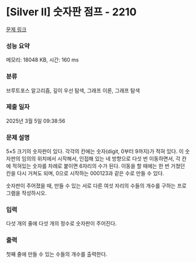 # [Silver II] 숫자판 점프 - 2210 

[문제 링크](https://www.acmicpc.net/problem/2210) 

### 성능 요약

메모리: 18048 KB, 시간: 160 ms

### 분류

브루트포스 알고리즘, 깊이 우선 탐색, 그래프 이론, 그래프 탐색

### 제출 일자

2025년 3월 5일 09:38:56

### 문제 설명

<p>5×5 크기의 숫자판이 있다. 각각의 칸에는 숫자(digit, 0부터 9까지)가 적혀 있다. 이 숫자판의 임의의 위치에서 시작해서, 인접해 있는 네 방향으로 다섯 번 이동하면서, 각 칸에 적혀있는 숫자를 차례로 붙이면 6자리의 수가 된다. 이동을 할 때에는 한 번 거쳤던 칸을 다시 거쳐도 되며, 0으로 시작하는 000123과 같은 수로 만들 수 있다.</p>
<p>숫자판이 주어졌을 때, 만들 수 있는 서로 다른 여섯 자리의 수들의 개수를 구하는 프로그램을 작성하시오.</p>

### 입력 

 <p>다섯 개의 줄에 다섯 개의 정수로 숫자판이 주어진다.</p>

### 출력 

 <p>첫째 줄에 만들 수 있는 수들의 개수를 출력한다.</p>

